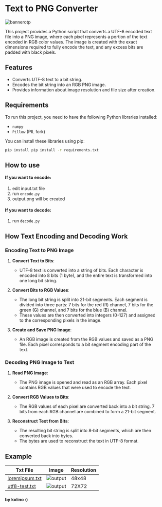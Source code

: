 # Text to PNG Converter
![bannerotp](https://github.com/user-attachments/assets/77e6b7e0-dcef-4f0c-84d6-6e549bb26f9e)

This project provides a Python script that converts a UTF-8 encoded text file into a PNG image, where each pixel represents a portion of the text encoded in RGB color values. The image is created with the exact dimensions required to fully encode the text, and any excess bits are padded with black pixels.

## Features

- Converts UTF-8 text to a bit string.
- Encodes the bit string into an RGB PNG image.
- Provides information about image resolution and file size after creation.

## Requirements

To run this project, you need to have the following Python libraries installed:

- `numpy`
- `Pillow` (PIL fork)

You can install these libraries using pip:

```bash
pip install pip install -r requirements.txt
```
## How to use

#### If you want to encode:
1. edit input.txt file
2. run ```encode.py```
3. output.png will be created

#### If you want to decode:
1. run  ```decode.py```


## How Text Encoding and Decoding Work

### Encoding Text to PNG Image

1. **Convert Text to Bits**:
   - UTF-8 text is converted into a string of bits. Each character is encoded into 8 bits (1 byte), and the entire text is transformed into one long bit string.

2. **Convert Bits to RGB Values**:
   - The long bit string is split into 21-bit segments. Each segment is divided into three parts: 7 bits for the red (R) channel, 7 bits for the green (G) channel, and 7 bits for the blue (B) channel.
   - These values are then converted into integers (0-127) and assigned to the corresponding pixels in the image.

3. **Create and Save PNG Image**:
   - An RGB image is created from the RGB values and saved as a PNG file. Each pixel corresponds to a bit segment encoding part of the text.

### Decoding PNG Image to Text

1. **Read PNG Image**:
   - The PNG image is opened and read as an RGB array. Each pixel contains RGB values that were used to encode the text.

2. **Convert RGB Values to Bits**:
   - The RGB values of each pixel are converted back into a bit string. 7 bits from each RGB channel are combined to form a 21-bit segment.

3. **Reconstruct Text from Bits**:
   - The resulting bit string is split into 8-bit segments, which are then converted back into bytes.
   - The bytes are used to reconstruct the text in UTF-8 format.

## Example

| Txt File       | Image    | Resolution   |
|----------------|----------------|----------------|
|[loremipsum.txt](example_txt/loremipsum.txt)|![output](https://github.com/user-attachments/assets/26088b05-0f25-4b7e-bd1b-7459550c795b)| 48x48 |
|[utf8-test.txt](example_txt/utf8-test.txt)  |![output](https://github.com/user-attachments/assets/9feec1cd-a3d1-4d3f-b6a4-5e8938feca24)| 72X72 |

#### by kolino :)

